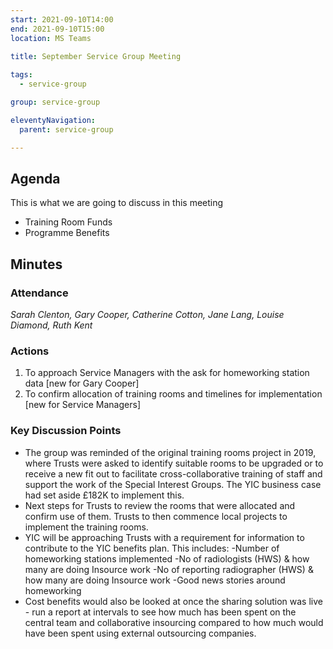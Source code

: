 ```yaml
---
start: 2021-09-10T14:00
end: 2021-09-10T15:00
location: MS Teams
 
title: September Service Group Meeting

tags:
  - service-group

group: service-group

eleventyNavigation:
  parent: service-group

---
```


## Agenda

This is what we are going to discuss in this meeting

* Training Room Funds
* Programme Benefits

## Minutes

### Attendance
_Sarah Clenton, Gary Cooper, Catherine Cotton, Jane Lang, Louise Diamond, Ruth Kent_

### Actions

1. To approach Service Managers with the ask for homeworking station data [new for Gary Cooper]
2. To confirm allocation of training rooms and timelines for implementation [new for Service Managers]
    
### Key Discussion Points

* The group was reminded of the original training rooms project in 2019, where Trusts were asked to identify suitable rooms to be upgraded or to receive a new fit out to facilitate cross-collaborative training of staff and support the work of the Special Interest Groups. The YIC business case had set aside £182K to implement this.
* Next steps for Trusts to review the rooms that were allocated and confirm use of them. Trusts to then commence local projects to implement the training rooms.
* YIC will be approaching Trusts with a requirement for information to contribute to the YIC benefits plan. This includes:
-Number of homeworking stations implemented
-No of radiologists (HWS) & how many are doing Insource work
-No of reporting radiographer (HWS) & how many are doing Insource work
-Good news stories around homeworking
* Cost benefits would also be looked at once the sharing solution was live - run a report at intervals to see how much has been spent on the central team and collaborative insourcing compared to how much would have been spent using external outsourcing companies. 
